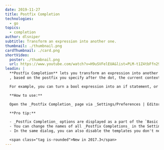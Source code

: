 ```yaml
---
date: 2019-11-27
title: Postfix Completion
technologies:
  - go
topics:
  - completion
author: dlsniper
subtitle: Transform an expression into another one.
thumbnail: ./thumbnail.png
cardThumbnail: ./card.png
shortVideo:
  poster: ./thumbnail.png
  url: https://www.youtube.com/watch?v=H9uSVFelEUA&list=PLM-t1Z4tbFfn291KlSOQE_ulCAyzXO3uA
leadin: |
  **Postfix Completion** lets you transform an expression into another one
  , based on the postfix you specify after the dot, the current context, and the expression type.

  For example, you can turn a bool expression into an if statement, or create a pointer to an expression. If anything goes not as planned, everything can be reverted via simple _Ctrl + Z on Windows/Linux_ or _⌘ + Z on macOS_.

  **How to use:**

  Open the _Postfix Completion_ page via _Settings/Preferences | Editor | General_ to see the complete list of supported templates.

  **Pro tip:**

  - _Postfix Completion_ options are displayed as a part of the `Basic Completion` suggestions list. Press _Ctrl + J on Windows/Linux_ or _⌘ + J on macOS_ to see a full list of the _Postfix Completion_ templates applicable in the current context.
  - You can change the names of all _Postfix Completions_ in the Settings/Preferences dialog.
  - In the same dialog, you can also disable the templates you don't need, or even turn off _Postfix Completion_ completely.

  <span class="tag is-rounded">New in 2017.3</span>
---
```


